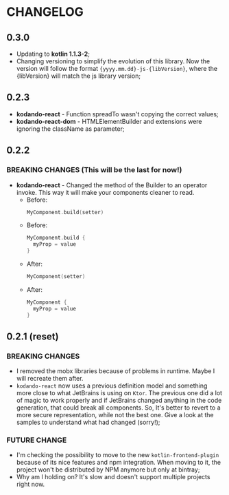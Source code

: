 # CHANGELOG

## 0.3.0

* Updating to **kotlin 1.1.3-2**;
* Changing versioning to simplify the evolution of this library.
  Now the version will follow the format `{yyyy.mm.dd}-js-{libVersion}`,
  where the {libVersion} will match the js library version;
  

## 0.2.3

- **kodando-react** - Function spreadTo wasn't copying the correct values;
- **kodando-react-dom** - HTMLElementBuilder and extensions were ignoring the className as parameter;


## 0.2.2

### BREAKING CHANGES (This will be the last for now!)

- **kodando-react** - Changed the method of the Builder to
  an operator invoke. This way it will make your components cleaner to
  read. 
  * Before: 
    ```kotlin
    MyComponent.build(setter)
    ```
  * Before:
    ```kotlin
    MyComponent.build {
      myProp = value
    }
    ```
  * After:
    ```kotlin
    MyComponent(setter)
    ```
  * After:
    ```kotlin
    MyComponent {
      myProp = value
    }
    ```


## 0.2.1 (reset)

### BREAKING CHANGES

- I removed the mobx libraries because of problems in runtime. Maybe I will recreate
  them after.
- `kodando-react` now uses a previous definition model and something
  more close to what JetBrains is using on `Ktor`. The previous one
  did a lot of magic to work properly and if JetBrains changed anything in the 
  code generation, that could break all components. So, It's better to revert to a more
  secure representation, while not the best one. Give a look at the samples to understand
  what had changed (sorry!); 


### FUTURE CHANGE

- I'm checking the possibility to move to the new `kotlin-frontend-plugin`
  because of its nice features and npm integration. When moving to it, the
  project won't be distributed by NPM anymore but only at bintray;
- Why am I holding on? It's slow and doesn't support multiple projects right now.

